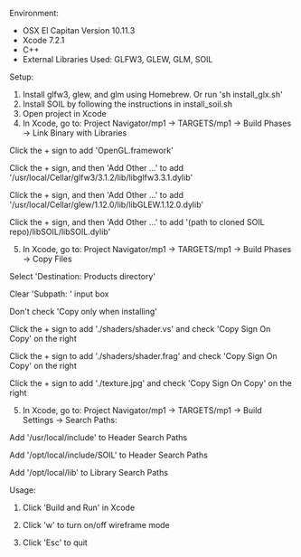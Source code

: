 Environment:

- OSX El Capitan Version 10.11.3
- Xcode 7.2.1
- C++
- External Libraries Used: GLFW3, GLEW, GLM, SOIL

Setup:

1. Install glfw3, glew, and glm using Homebrew. Or run 'sh install_glx.sh'
2. Install SOIL by following the instructions in install_soil.sh
3. Open project in Xcode
4. In Xcode, go to:
  Project Navigator/mp1 -> TARGETS/mp1 -> Build Phases -> Link Binary with Libraries

  Click the + sign to add 'OpenGL.framework'

  Click the + sign, and then 'Add Other ...' to add '/usr/local/Cellar/glfw3/3.1.2/lib/libglfw3.3.1.dylib'

  Click the + sign, and then 'Add Other ...' to add '/usr/local/Cellar/glew/1.12.0/lib/libGLEW.1.12.0.dylib'

  Click the + sign, and then 'Add Other ...' to add '(path to cloned SOIL repo)/libSOIL/libSOIL.dylib'

5. In Xcode, go to:
  Project Navigator/mp1 -> TARGETS/mp1 -> Build Phases -> Copy Files

  Select 'Destination: Products directory'

  Clear 'Subpath: ' input box

  Don't check 'Copy only when installing'

  Click the + sign to add './shaders/shader.vs' and check 'Copy Sign On Copy' on the right


  Click the + sign to add './shaders/shader.frag' and check 'Copy Sign On Copy' on the right


  Click the + sign to add './texture.jpg' and check 'Copy Sign On Copy' on the right

5. In Xcode, go to:
  Project Navigator/mp1 -> TARGETS/mp1 -> Build Settings -> Search Paths:

  Add '/usr/local/include' to Header Search Paths
  
  Add '/opt/local/include/SOIL' to Header Search Paths

  Add '/opt/local/lib' to Library Search Paths


Usage:

1. Click 'Build and Run' in Xcode

2. Click 'w' to turn on/off wireframe mode

3. Click 'Esc' to quit
